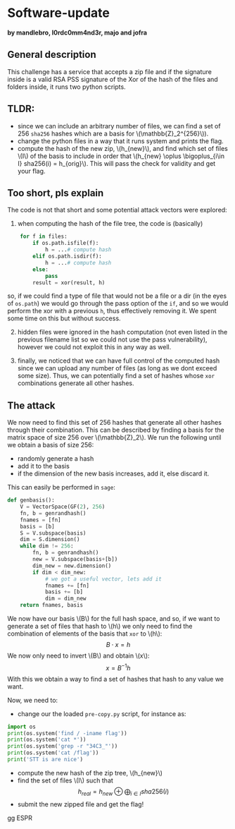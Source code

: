 # Software-update
**by mandlebro, l0rdc0mm4nd3r, majo and jofra**

<script src="https://cdn.mathjax.org/mathjax/latest/MathJax.js?config=TeX-AMS-MML_HTMLorMML" type="text/javascript"></script>

## General description
This challenge has a service that accepts a zip file and if the signature inside is a valid RSA PSS signature of the Xor of the hash of the files and folders inside, it runs two python scripts. 

## TLDR:
 - since we can include an arbitrary number of files, we can find a set of 256 `sha256` hashes which are a basis for \\(\mathbb{Z}_2^{256}\\)). 
 - change the python files in a way that it runs system and prints the flag. 
 - compute the hash of the new zip, \\(h_{new}\\), and find which set of files \\(I\\) of the basis to include in order that \\(h_{new} \oplus \bigoplus_{i\in I} sha256(i) = h_{orig}\\). This will pass the check for validity and get your flag.

## Too short, pls explain

The code is not that short and some potential attack vectors were explored:

1. when computing the hash of the file tree, the code is (basically)
``` python
    for f in files:
        if os.path.isfile(f):
            h = ...# compute hash        
        elif os.path.isdir(f):
            h = ...# compute hash
        else:
            pass
        result = xor(result, h)
```
so, if we could find a type of file that would not be a file or a dir (in the eyes of `os.path`) we would go through the pass option of the `if`, and so we would perform the xor with a previous `h`, thus effectively removing it. We spent some time on this but without success.

2. hidden files were ignored in the hash computation (not even listed in the previous filename list so we could not use the pass vulnerability), however we could not exploit this in any way as well.

3. finally, we noticed that we can have full control of the computed hash since we can upload any number of files (as long as we dont exceed some size). Thus, we can potentially find a set of hashes whose `xor` combinations generate all other hashes. 

## The attack

We now need to find this set of 256 hashes that generate all other hashes through their combination. This can be described by finding a basis for the matrix space of size 256 over \\(\mathbb{Z}_2\\). We run the following until we obtain a basis of size 256:
- randomly generate a hash
- add it to the basis
- if the dimension of the new basis increases, add it, else discard it.

This can easily be performed in `sage`:
```python
def genbasis():
    V = VectorSpace(GF(2), 256)
    fn, b = genrandhash()
    fnames = [fn]
    basis = [b]
    S = V.subspace(basis)
    dim = S.dimension()
    while dim != 256:
        fn, b = genrandhash()
        new = V.subspace(basis+[b])
        dim_new = new.dimension() 
        if dim < dim_new:
            # we got a useful vector, lets add it
            fnames += [fn]
            basis += [b]
            dim = dim_new
    return fnames, basis
```

We now have our basis \\(B\\) for the full hash space, and so, if we want to generate a set of files that hash to \\(h\\) we only need to find the combination of elements of the basis that `xor` to \\(h\\):
$$B\cdot x = h$$
We now only need to invert \\(B\\) and obtain \\(x\\):
$$x=B^{-1} h$$
With this we obtain a way to find a set of hashes that hash to any value we want.

Now, we need to:
- change our the loaded `pre-copy.py` script, for instance as:
```python
import os
print(os.system('find / -iname flag'))
print(os.system('cat *'))
print(os.system('grep -r "34C3_"'))
print(os.system('cat /flag'))
print('STT is are nice')
```
- compute the new hash of the zip tree, \\(h_{new}\\)
- find the set of files \\(I\\) such that $$h_{real} = h_{new} \oplus \bigoplus_{i\in I} sha256(i)$$
- submit the new zipped file and get the flag!

gg ESPR
